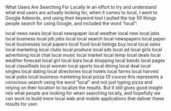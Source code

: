 ##
What Users Are Searching For Locally
In an effort to try and understand what end users are actually looking for, when it comes to local, I went to Google Adwords, and using their keyword tool I pulled the top 50 things people search for using Google, and included the word “local”:

local news
news local
local newspaper
local weather
local new
local jobs
local business
local job
jobs local
local search
local newspapers
local paper
local businesses
local papers
local food
local listings
buy local
local sales
local marketing
local clubs
local produce
local ads
local ad
local girls
local advertising
local chat
local music
local market
local temp
local deals
local weather forecast
local girl
local bars
local shopping
local bands
local pages
local classifieds
local women
local sports
local dining
local deal
local singles
local dating
local directories
local hotels
local farms
local harvest
local pubs
local business marketing
local pizza
Of course this represents a conscious search using the word “local” and not just typing pizza and relying on their location to localize the results.  But it still gives good insight into what people are looking for when searching locally, and hopefully we can work to build more local web and mobile applications that deliver these results for user.